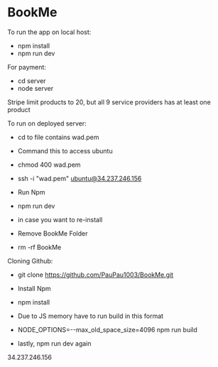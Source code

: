 # BookMe

To run the app on local host:
- npm install
- npm run dev

For payment:
- cd server
- node server

Stripe limit products to 20, but all 9 service providers has at least one product


To run on deployed server:

- cd to file contains wad.pem

- Command this to access ubuntu 
- chmod 400 wad.pem

- ssh -i "wad.pem" ubuntu@34.237.246.156

- Run Npm
- npm run dev

- in case you want to re-install
- Remove BookMe Folder
- rm -rf BookMe

Cloning Github:
- git clone https://github.com/PauPau1003/BookMe.git

- Install Npm
- npm install

- Due to JS memory have to run build in this format
- NODE_OPTIONS=--max_old_space_size=4096 npm run build

- lastly, npm run dev again

34.237.246.156


 

